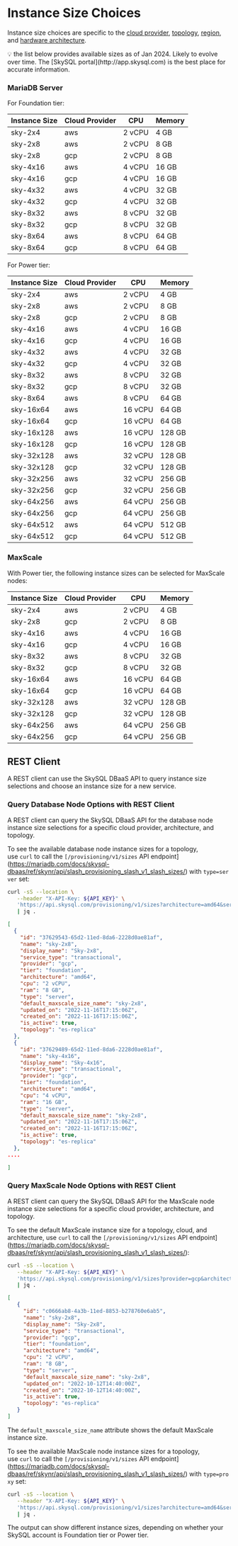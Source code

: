 # Instance Size Choices

Instance size choices are specific to the [cloud provider](https://mariadb.com/docs/skysql-dbaas/ref/skynr/selections/providers/), [topology](https://mariadb.com/docs/skysql-dbaas/ref/skynr/selections/topologies/), [region](https://mariadb.com/docs/skysql-dbaas/ref/skynr/selections/regions/), and [hardware architecture](https://mariadb.com/docs/skysql-dbaas/ref/skynr/selections/architectures/).

<aside>
💡 the list below provides available sizes as of Jan 2024. Likely to evolve over time. The [SkySQL portal](http://app.skysql.com) is the best place for accurate information.

</aside>

### MariaDB Server

For Foundation tier:

| Instance Size | Cloud Provider | CPU | Memory |
| --- | --- | --- | --- |
| sky-2x4 | aws | 2 vCPU | 4 GB |
| sky-2x8 | aws | 2 vCPU | 8 GB |
| sky-2x8 | gcp | 2 vCPU | 8 GB |
| sky-4x16 | aws | 4 vCPU | 16 GB |
| sky-4x16 | gcp | 4 vCPU | 16 GB |
| sky-4x32 | aws | 4 vCPU | 32 GB |
| sky-4x32 | gcp | 4 vCPU | 32 GB |
| sky-8x32 | aws | 8 vCPU | 32 GB |
| sky-8x32 | gcp | 8 vCPU | 32 GB |
| sky-8x64 | aws | 8 vCPU | 64 GB |
| sky-8x64 | gcp | 8 vCPU | 64 GB |

For Power tier:

| Instance Size | Cloud Provider | CPU | Memory |
| --- | --- | --- | --- |
| sky-2x4 | aws | 2 vCPU | 4 GB |
| sky-2x8 | aws | 2 vCPU | 8 GB |
| sky-2x8 | gcp | 2 vCPU | 8 GB |
| sky-4x16 | aws | 4 vCPU | 16 GB |
| sky-4x16 | gcp | 4 vCPU | 16 GB |
| sky-4x32 | aws | 4 vCPU | 32 GB |
| sky-4x32 | gcp | 4 vCPU | 32 GB |
| sky-8x32 | aws | 8 vCPU | 32 GB |
| sky-8x32 | gcp | 8 vCPU | 32 GB |
| sky-8x64 | aws | 8 vCPU | 64 GB |
| sky-16x64 | aws | 16 vCPU | 64 GB |
| sky-16x64 | gcp | 16 vCPU | 64 GB |
| sky-16x128 | aws | 16 vCPU | 128 GB |
| sky-16x128 | gcp | 16 vCPU | 128 GB |
| sky-32x128 | aws | 32 vCPU | 128 GB |
| sky-32x128 | gcp | 32 vCPU | 128 GB |
| sky-32x256 | aws | 32 vCPU | 256 GB |
| sky-32x256 | gcp | 32 vCPU | 256 GB |
| sky-64x256 | aws | 64 vCPU | 256 GB |
| sky-64x256 | gcp | 64 vCPU | 256 GB |
| sky-64x512 | aws | 64 vCPU | 512 GB |
| sky-64x512 | gcp | 64 vCPU | 512 GB |

### **MaxScale**

With Power tier, the following instance sizes can be selected for MaxScale nodes:

| Instance Size | Cloud Provider | CPU | Memory |
| --- | --- | --- | --- |
| sky-2x4 | aws | 2 vCPU | 4 GB |
| sky-2x8 | gcp | 2 vCPU | 8 GB |
| sky-4x16 | aws | 4 vCPU | 16 GB |
| sky-4x16 | gcp | 4 vCPU | 16 GB |
| sky-8x32 | aws | 8 vCPU | 32 GB |
| sky-8x32 | gcp | 8 vCPU | 32 GB |
| sky-16x64 | aws | 16 vCPU | 64 GB |
| sky-16x64 | gcp | 16 vCPU | 64 GB |
| sky-32x128 | aws | 32 vCPU | 128 GB |
| sky-32x128 | gcp | 32 vCPU | 128 GB |
| sky-64x256 | aws | 64 vCPU | 256 GB |
| sky-64x256 | gcp | 64 vCPU | 256 GB |

## REST Client

A REST client can use the SkySQL DBaaS API to query instance size selections and choose an instance size for a new service.

### **Query Database Node Options with REST Client**

A REST client can query the SkySQL DBaaS API for the database node instance size selections for a specific cloud provider, architecture, and topology.

To see the available database node instance sizes for a topology, use `curl` to call the `[/provisioning/v1/sizes` API endpoint](https://mariadb.com/docs/skysql-dbaas/ref/skynr/api/slash_provisioning_slash_v1_slash_sizes/) with `type=server` set:

```bash
curl -sS --location \
   --header "X-API-Key: ${API_KEY}" \
   'https://api.skysql.com/provisioning/v1/sizes?architecture=amd64&service_type=transactional&provider=gcp&topology=es-replica&type=server' \
   | jq .
```

```json
[
  {
    "id": "37629543-65d2-11ed-8da6-2228d0ae81af",
    "name": "sky-2x8",
    "display_name": "Sky-2x8",
    "service_type": "transactional",
    "provider": "gcp",
    "tier": "foundation",
    "architecture": "amd64",
    "cpu": "2 vCPU",
    "ram": "8 GB",
    "type": "server",
    "default_maxscale_size_name": "sky-2x8",
    "updated_on": "2022-11-16T17:15:06Z",
    "created_on": "2022-11-16T17:15:06Z",
    "is_active": true,
    "topology": "es-replica"
  },
  {
    "id": "37629489-65d2-11ed-8da6-2228d0ae81af",
    "name": "sky-4x16",
    "display_name": "Sky-4x16",
    "service_type": "transactional",
    "provider": "gcp",
    "tier": "foundation",
    "architecture": "amd64",
    "cpu": "4 vCPU",
    "ram": "16 GB",
    "type": "server",
    "default_maxscale_size_name": "sky-2x8",
    "updated_on": "2022-11-16T17:15:06Z",
    "created_on": "2022-11-16T17:15:06Z",
    "is_active": true,
    "topology": "es-replica"
  },
....

]
```

### **Query MaxScale Node Options with REST Client**

A REST client can query the SkySQL DBaaS API for the MaxScale node instance size selections for a specific cloud provider, architecture, and topology.

To see the default MaxScale instance size for a topology, cloud, and architecture, use `curl` to call the `[/provisioning/v1/sizes` API endpoint](https://mariadb.com/docs/skysql-dbaas/ref/skynr/api/slash_provisioning_slash_v1_slash_sizes/):

```bash
curl -sS --location \
   --header "X-API-Key: ${API_KEY}" \
   'https://api.skysql.com/provisioning/v1/sizes?provider=gcp&architecture=amd64&topology=es-replica' \
   | jq .
```

```json
[
   {
     "id": "c0666ab8-4a3b-11ed-8853-b278760e6ab5",
     "name": "sky-2x8",
     "display_name": "Sky-2x8",
     "service_type": "transactional",
     "provider": "gcp",
     "tier": "foundation",
     "architecture": "amd64",
     "cpu": "2 vCPU",
     "ram": "8 GB",
     "type": "server",
     "default_maxscale_size_name": "sky-2x8",
     "updated_on": "2022-10-12T14:40:00Z",
     "created_on": "2022-10-12T14:40:00Z",
     "is_active": true,
     "topology": "es-replica"
   }
]
```

The `default_maxscale_size_name` attribute shows the default MaxScale instance size.

To see the available MaxScale node instance sizes for a topology, use `curl` to call the `[/provisioning/v1/sizes` API endpoint](https://mariadb.com/docs/skysql-dbaas/ref/skynr/api/slash_provisioning_slash_v1_slash_sizes/) with `type=proxy` set:

```bash
curl -sS --location \
   --header "X-API-Key: ${API_KEY}" \
   'https://api.skysql.com/provisioning/v1/sizes?architecture=amd64&service_type=transactional&provider=gcp&topology=es-replica&type=proxy' \
   | jq .
```

The output can show different instance sizes, depending on whether your SkySQL account is Foundation tier or Power tier.